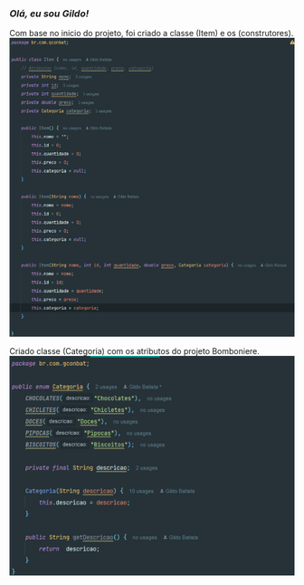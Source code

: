 ### *Olá, eu sou Gildo!*

Com base no inicio do projeto, foi criado a classe (Item) e os (construtores).
![img_1.png](img_1.png)

Criado classe (Categoria) com os atributos do projeto Bomboniere.
![img.png](img.png)
